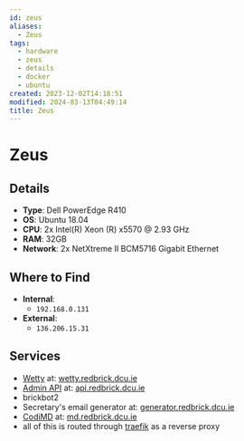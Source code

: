 ```yaml
---
id: zeus
aliases:
  - Zeus
tags:
  - hardware
  - zeus
  - details
  - docker
  - ubuntu
created: 2023-12-02T14:18:51
modified: 2024-03-13T04:49:14
title: Zeus
---
```


# Zeus

## Details

- **Type**: Dell PowerEdge R410
- **OS**: Ubuntu 18.04
- **CPU**: 2x Intel(R) Xeon (R) x5570 @ 2.93 GHz
- **RAM**: 32GB
- **Network**: 2x NetXtreme II BCM5716 Gigabit Ethernet

## Where to Find

- **Internal**:
	- `192.168.0.131`
- **External**:
	- `136.206.15.31`

## Services

- [Wetty](../services/servers.md#Logging%20in%20to%20Wetty) at: [wetty.redbrick.dcu.ie](https://wetty.redbrick.dcu.ie)
- [Admin API](../services/api.md) at: [api.redbrick.dcu.ie](https://api.redbrick.dcu.ie)
- brickbot2
- Secretary's email generator  at: [generator.redbrick.dcu.ie](https://generator.redbrick.dcu.ie)
- [CodiMD](../services/md.md) at: [md.redbrick.dcu.ie](https://md.redbrick.dcu.ie)
- all of this is routed through [traefik](../services/traefik.md) as a reverse proxy
